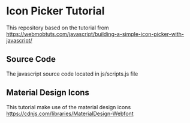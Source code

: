 
# Icon Picker Tutorial

This repository based on the tutorial from 
https://webmobtuts.com/javascript/building-a-simple-icon-picker-with-javascript/

## Source Code
The javascript source code located in js/scripts.js file

## Material Design Icons
This tutorial make use of the material design icons https://cdnjs.com/libraries/MaterialDesign-Webfont 
